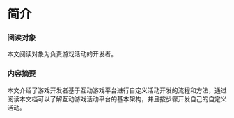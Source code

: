 # 简介

### 阅读对象
本文阅读对象为负责游戏活动的开发者。

### 内容摘要
本文介绍了游戏开发者基于互动游戏平台进行自定义活动开发的流程和方法，通过阅读本文档可以了解互动游戏活动平台的基本架构，并且按步骤开发自己的自定义活动。

